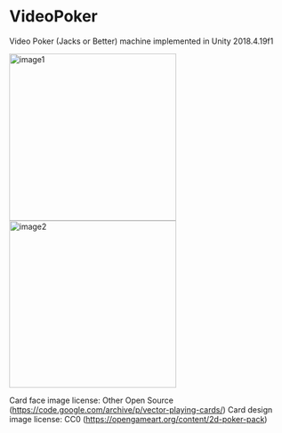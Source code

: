 # VideoPoker
Video Poker (Jacks or Better) machine implemented in Unity 2018.4.19f1

<img src="https://i.imgur.com/elGZm1V.png" alt="image1" width="300"/> 
<img src="https://i.imgur.com/mES33Kt.png" alt="image2" width="300"/>

Card face image license: Other Open Source (https://code.google.com/archive/p/vector-playing-cards/)
Card design image license: CC0 (https://opengameart.org/content/2d-poker-pack)
